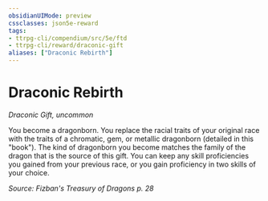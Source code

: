 ```yaml
---
obsidianUIMode: preview
cssclasses: json5e-reward
tags:
- ttrpg-cli/compendium/src/5e/ftd
- ttrpg-cli/reward/draconic-gift
aliases: ["Draconic Rebirth"]
---
```

# Draconic Rebirth
*Draconic Gift, uncommon*  

You become a dragonborn. You replace the racial traits of your original race with the traits of a chromatic, gem, or metallic dragonborn (detailed in this "book"). The kind of dragonborn you become matches the family of the dragon that is the source of this gift. You can keep any skill proficiencies you gained from your previous race, or you gain proficiency in two skills of your choice.

*Source: Fizban's Treasury of Dragons p. 28*